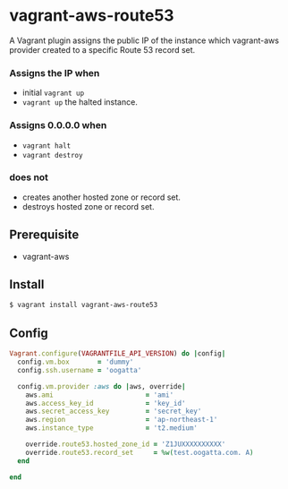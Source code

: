 vagrant-aws-route53
===============

A Vagrant plugin assigns the public IP of the instance which vagrant-aws provider created to a specific Route 53 record set. 

### Assigns the IP when

* initial ```vagrant up```
* ```vagrant up``` the halted instance. 

### Assigns 0.0.0.0 when

* ```vagrant halt```
* ```vagrant destroy```

### does not

* creates another hosted zone or record set.
* destroys hosted zone or record set.

## Prerequisite

* vagrant-aws

## Install

```zsh
$ vagrant install vagrant-aws-route53
```

## Config

```ruby
Vagrant.configure(VAGRANTFILE_API_VERSION) do |config|
  config.vm.box       = 'dummy'
  config.ssh.username = 'oogatta'

  config.vm.provider :aws do |aws, override|
    aws.ami                       = 'ami'
    aws.access_key_id             = 'key_id'
    aws.secret_access_key         = 'secret_key'
    aws.region                    = 'ap-northeast-1'
    aws.instance_type             = 't2.medium'

    override.route53.hosted_zone_id = 'Z1JUXXXXXXXXXX'
    override.route53.record_set     = %w(test.oogatta.com. A)
  end

end
```
